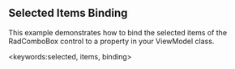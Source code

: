 ## Selected Items Binding
This example demonstrates how to bind the selected items of the RadComboBox control to a property in your ViewModel class.

<keywords:selected, items, binding>
